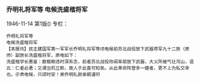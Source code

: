 ### 乔明礼将军等  电候洗盛楷将军

1946-11-14
第1版()
专栏：

    乔明礼将军等
    电候洗盛楷将军
    【本报讯】民主建国军第一军军长乔明礼将军等顷电候前苏北战役放下武器蒋军九十二旅（原师）副旅长洗盛楷将军，原电如下：
    洗盛楷学长惠鉴：数载睽违时深系念，前者苏北战役欣闻率部放下武器，大义所被气壮河山，语云：仁者必勇；又谓当机立断，故人于此喜可知矣。从此革命阵营多一健者，更不上为私交幸也。＠肃电候，只颂时安！弟乔明礼颜承嘏谨叩
